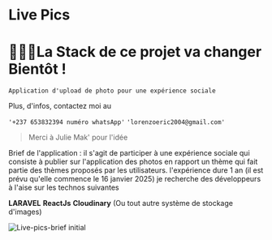 # Live Pics

# 🔴🔴🔴La Stack de ce projet va changer Bientôt ! 

``` Application d'upload de photo pour une expérience sociale ```

Plus, d'infos, contactez moi au 

```'+237 653832394 numéro whatsApp'```
```'lorenzoeric2004@gmail.com'```

> Merci à Julie Mak' pour l'idée

Brief de l'application :
il s'agit de participer à une expérience sociale qui consiste à publier sur l'application des photos en rapport un thème qui fait partie des thèmes proposés par les utilisateurs. l'expérience dure 1 an (il est prévu qu'elle commence le 16 janvier 2025) je recherche des développeurs à l'aise sur les technos suivantes 

**LARAVEL**
**ReactJs**
**Cloudinary** (Ou tout autre système de stockage d'images)


![Live-pics-brief initial](https://github.com/user-attachments/assets/e0ebd270-4393-457f-b1fb-a82e32a40321)
